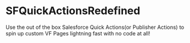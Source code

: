 # SFQuickActionsRedefined
Use the out of the box Salesforce Quick Actions(or Publisher Actions) to spin up custom VF Pages lightning fast with no code at all!
